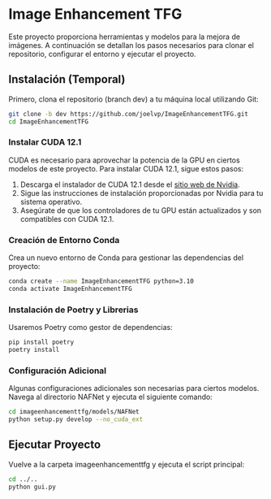 # Image Enhancement TFG

Este proyecto proporciona herramientas y modelos para la mejora de imágenes. A continuación se detallan los pasos necesarios para clonar el repositorio, configurar el entorno y ejecutar el proyecto.

## Instalación (Temporal)

Primero, clona el repositorio (branch dev) a tu máquina local utilizando Git:

```bash
git clone -b dev https://github.com/joelvp/ImageEnhancementTFG.git
cd ImageEnhancementTFG
```

### Instalar CUDA 12.1

CUDA es necesario para aprovechar la potencia de la GPU en ciertos modelos de este proyecto. Para instalar CUDA 12.1, sigue estos pasos:

1. Descarga el instalador de CUDA 12.1 desde el [sitio web de Nvidia](https://developer.nvidia.com/cuda-12-1-0-download-archive).
2. Sigue las instrucciones de instalación proporcionadas por Nvidia para tu sistema operativo.
3. Asegúrate de que los controladores de tu GPU están actualizados y son compatibles con CUDA 12.1.

### Creación de Entorno Conda

Crea un nuevo entorno de Conda para gestionar las dependencias del proyecto:

```bash
conda create --name ImageEnhancementTFG python=3.10
conda activate ImageEnhancementTFG
```

### Instalación de Poetry y Librerias
Usaremos Poetry como gestor de dependencias:

```bash
pip install poetry
poetry install
```

### Configuración Adicional
Algunas configuraciones adicionales son necesarias para ciertos modelos. Navega al directorio NAFNet y ejecuta el siguiente comando:

```bash
cd imageenhancementtfg/models/NAFNet
python setup.py develop --no_cuda_ext
```

## Ejecutar Proyecto
Vuelve a la carpeta imageenhancementtfg y ejecuta el script principal:

```bash
cd ../..
python gui.py
```
